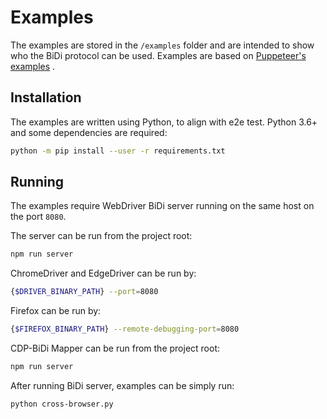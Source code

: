 # Examples

The examples are stored in the `/examples` folder and are intended to show who the
BiDi protocol can be used. Examples are based on
[Puppeteer's examples](https://github.com/puppeteer/puppeteer/tree/main/examples)
.

## Installation

The examples are written using Python, to align with e2e test. Python 3.6+ and some
dependencies are required:

```sh
python -m pip install --user -r requirements.txt
```

## Running

The examples require WebDriver BiDi server running on the same host on the port
`8080`.

The server can be run from the project root:

```sh
npm run server
```

ChromeDriver and EdgeDriver can be run by:

```sh
{$DRIVER_BINARY_PATH} --port=8080
```

Firefox can be run by:

```sh
{$FIREFOX_BINARY_PATH} --remote-debugging-port=8080
```

CDP-BiDi Mapper can be run from the project root:
```sh
npm run server
```

After running BiDi server, examples can be simply run:

```sh
python cross-browser.py
```
